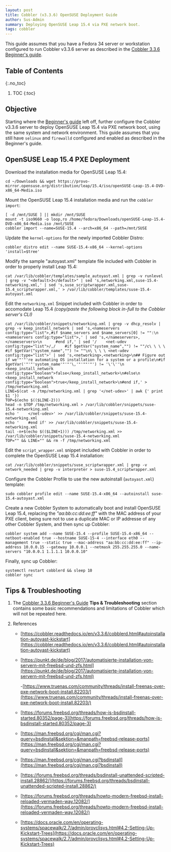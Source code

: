 ```yaml
---
layout: post
title: Cobbler (v3.3.6) OpenSUSE Deployment Guide
author: Sus-Admin
summary: Deploying OpenSUSE Leap 15.4 via PXE network boot.
tags: cobbler
---
```


This guide assumes that you have a Fedora 34 server or workstation configured to run Cobbler v3.3.6 server as described in the [Cobbler 3.3.6 Beginner's guide](/_post/2024-10-16-Cobbler-3.3.6-Beginners-Guide.md).

## Table of Contents
{:.no_toc}

1. TOC
{:toc}

## Objective

Starting where the [Beginner's guide](/_post/2024-10-16-Cobbler-3.3.6-Beginners-Guide.md) left off, further configure the Cobbler v3.3.6 server to deploy OpenSUSE Leap 15.4 via PXE network boot, using the same system and network environment. This guide assumes that you still have `selinux` and `firewalld` configured and enabled as described in the Beginner's guide.

## OpenSUSE Leap 15.4 PXE Deployment

Download the installation media for OpenSUSE Leap 15.4:

```shell
cd ~/Downloads && wget https://provo-mirror.opensuse.org/distribution/leap/15.4/iso/openSUSE-Leap-15.4-DVD-x86_64-Media.iso
```

Mount the OpenSUSE Leap 15.4 installation media and run the `cobbler import`:

```shell
[ -d /mnt/SUSE ] || mkdir /mnt/SUSE
mount -t iso9660 -o loop,ro /home/fedora/Downloads/openSUSE-Leap-15.4-DVD-x86_64-Media.iso /mnt/SUSE
cobbler import --name=SUSE-15.4 --arch=x86_64 --path=/mnt/SUSE
```

Update the `kernel-options` for the newly imported Cobbler Distro:

```shell
cobbler distro edit --name SUSE-15.4-x86_64 --kernel-options 'install=$tree'
```

Modify the sample "autoyast.xml" template file included with Cobbler in order to properly install Leap 15.4:

```shell
cat /var/lib/cobbler/templates/sample_autoyast.xml | grep -v runlevel | grep -v "<default>3</default>" | sed 's,networking.xml,suse-15.4-networking.xml,' | sed 's,suse_scriptwrapper.xml,suse-15.4_scriptwrapper.xml,' > /var/lib/cobbler/templates/suse-15.4-autoyast.xml		
```

Edit the `networking.xml` Snippet included with Cobbler in order to accomodate Leap 15.4 *(copy/paste the following block in-full to the Cobbler server's CLI)*

```shell
cat /var/lib/cobbler/snippets/networking.xml | grep -v dhcp_resolv | grep -v keep_install_network | sed 's,<nameservers config:type="list">,#if $name_servers and $name_servers[0] != "":\n      <nameservers config:type="list">,' | sed 's,</nameservers>,</nameservers>\n      #end if,' | sed '/    <net-udev config:type="list">/,/    #if $getVar("system_name","") != ""/c\ \ \ \ #if $getVar("system_name","") != ""\n\ \ \ \ <net-udev config:type="list">' | sed 's,<networking>,<networking>\n## Figure out if we'"'"'re automating OS installation for a system or a profile\n#if $getVar('"'"'system_name'"'"'\,'"'""'"') != '\'\''\n    <keep_install_network config:type="boolean">false</keep_install_network>\n#else\n    <keep_install_network config:type="boolean">true</keep_install_network>\n#end if,' > /tmp/networking.xml
LINE=$(cat -n /tmp/networking.xml | grep '</net-udev>' | awk {' print $1 '})
TOP=$(echo $(($LINE-2)))
head -n $TOP /tmp/networking.xml > /var/lib/cobbler/snippets/suse-15.4-networking.xml
echo '    </net-udev>' >> /var/lib/cobbler/snippets/suse-15.4-networking.xml
echo '    #end if' >> /var/lib/cobbler/snippets/suse-15.4-networking.xml
tail -n+$(echo $(($LINE+1))) /tmp/networking.xml >> /var/lib/cobbler/snippets/suse-15.4-networking.xml
TOP="" && LINE="" && rm -f /tmp/networking.xml
```

Edit the `script_wrapper.xml` snippet included with Cobbler in order to complete the OpenSUSE Leap 15.4 installation:

```shell
cat /var/lib/cobbler/snippets/suse_scriptwrapper.xml | grep -v network_needed | grep -v interpreter > suse-15.4_scriptwrapper.xml
```

Configure the Cobbler Profile to use the new autoinstall (`autoyast.xml`) template:

```shell
sudo cobbler profile edit --name SUSE-15.4-x86_64 --autoinstall suse-15.4-autoyast.xml 
```

Create a new Cobbler System to automatically boot and install OpenSUSE Leap 15.4, replacing the *"aa:bb:cc:dd:ee:ff"* with the MAC address of your PXE client, being sure not to use a duplicate MAC or IP addresse of any other Cobbler System, and then sync up Cobbler:

```shell
cobbler system add --name SUSE-15.4 --profile SUSE-15.4-x86_64 --netboot-enabled true --hostname SUSE-15-4 --interface eth0 --management true --static true --mac-address "aa:bb:cc:dd:ee:ff" --ip-address 10.0.0.15 --gateway 10.0.0.1 --netmask 255.255.255.0 --name-servers "10.0.0.1 1.1.1.1 10.0.0.10"
```

Finally, sync up Cobbler:

```shell
systemctl restart cobblerd && sleep 10
cobbler sync
```

## Tips & Troubleshooting

1. The [Cobbler 3.3.6 Beginner's Guide](/_posts/2024-10-16-Cobbler-3.3.6-Beginners-Guide.md) **Tips & Troubleshooting** section contains some basic recommendations and limitations of Cobbler which will not be repeated here.

1. References


    - [https://cobbler.readthedocs.io/en/v3.3.6/cobblerd.html#autoinstallation-autoyast-kickstart](https://cobbler.readthedocs.io/en/v3.3.6/cobblerd.html#autoinstallation-autoyast-kickstart)

    - [https://punkt.de/de/blog/2017/automatisierte-installation-von-servern-mit-freebsd-und-zfs.html](https://punkt.de/de/blog/2017/automatisierte-installation-von-servern-mit-freebsd-und-zfs.html)

        -[https://www.truenas.com/community/threads/install-freenas-over-pxe-network-boot-install.82203/](https://www.truenas.com/community/threads/install-freenas-over-pxe-network-boot-install.82203/)

    - [https://forums.freebsd.org/threads/how-is-bsdinstall-started.80352/page-3](https://forums.freebsd.org/threads/how-is-bsdinstall-started.80352/page-3)

    - [https://man.freebsd.org/cgi/man.cgi?query=bsdinstall&sektion=&manpath=freebsd-release-ports](https://man.freebsd.org/cgi/man.cgi?query=bsdinstall&sektion=&manpath=freebsd-release-ports)

    - [https://man.freebsd.org/cgi/man.cgi?bsdinstall](https://man.freebsd.org/cgi/man.cgi?bsdinstall)

    - [https://forums.freebsd.org/threads/bsdinstall-unattended-scripted-install.28862/](https://forums.freebsd.org/threads/bsdinstall-unattended-scripted-install.28862/)

    - [https://forums.freebsd.org/threads/howto-modern-freebsd-install-reloaded-vermaden-way.12082/](https://forums.freebsd.org/threads/howto-modern-freebsd-install-reloaded-vermaden-way.12082/)

    - [https://docs.oracle.com/en/operating-systems/spacewalk/2.7/admin/provclisys.html#4.2-Setting-Up-Kickstart-Trees](https://docs.oracle.com/en/operating-systems/spacewalk/2.7/admin/provclisys.html#4.2-Setting-Up-Kickstart-Trees)

